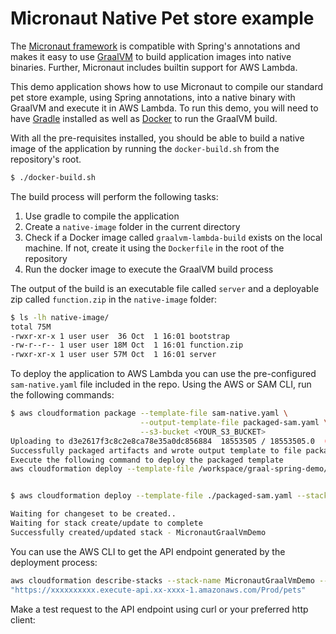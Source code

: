 # Micronaut Native Pet store example  

The [Micronaut framework](https://micronaut.io/) is compatible with Spring's annotations and makes it easy to use [GraalVM](https://www.graalvm.org/) to build application images into native binaries. Further, Micronaut includes builtin support for AWS Lambda.

This demo application shows how to use Micronaut to compile our standard pet store example, using Spring annotations, into a native binary with GraalVM and execute it in AWS Lambda. To run this demo, you will need to have [Gradle](https://gradle.org/) installed as well as [Docker](https://www.docker.com/) to run the GraalVM build.

With all the pre-requisites installed, you should be able to build a native image of the application by running the `docker-build.sh` from the repository's root.

```bash
$ ./docker-build.sh
```

The build process will perform the following tasks:
1. Use gradle to compile the application
2. Create a `native-image` folder in the current directory
3. Check if a Docker image called `graalvm-lambda-build` exists on the local machine. If not, create it using the `Dockerfile` in the root of the repository
4. Run the docker image to execute the GraalVM build process

The output of the build is an executable file called `server` and a deployable zip called `function.zip` in the `native-image` folder:

```bash
$ ls -lh native-image/
total 75M
-rwxr-xr-x 1 user user  36 Oct  1 16:01 bootstrap
-rw-r--r-- 1 user user 18M Oct  1 16:01 function.zip
-rwxr-xr-x 1 user user 57M Oct  1 16:01 server
```

To deploy the application to AWS Lambda you can use the pre-configured `sam-native.yaml` file included in the repo. Using the AWS or SAM CLI, run the following commands:

```bash
$ aws cloudformation package --template-file sam-native.yaml \
                             --output-template-file packaged-sam.yaml \
                             --s3-bucket <YOUR_S3_BUCKET>
Uploading to d3e2617f3c8c2e8ca78e35a0dc856884  18553505 / 18553505.0  (100.00%)
Successfully packaged artifacts and wrote output template to file packaged-sam.yaml.
Execute the following command to deploy the packaged template
aws cloudformation deploy --template-file /workspace/graal-spring-demo/packaged-sam.yaml --stack-name <YOUR STACK NAME>


$ aws cloudformation deploy --template-file ./packaged-sam.yaml --stack-name MicronautGraalVmDemo --capabilities CAPABILITY_IAM

Waiting for changeset to be created..
Waiting for stack create/update to complete
Successfully created/updated stack - MicronautGraalVmDemo
```

You can use the AWS CLI to get the API endpoint generated by the deployment process:

```bash
aws cloudformation describe-stacks --stack-name MicronautGraalVmDemo --query Stacks[0].Outputs[0].OutputValue
"https://xxxxxxxxxx.execute-api.xx-xxxx-1.amazonaws.com/Prod/pets"
```

Make a test request to the API endpoint using curl or your preferred http client:

```bash

```